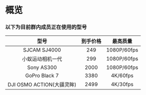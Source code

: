 # 概览

### 以下为目前群内成员正在使用的型号

|           型号            | 到手价格 |  最高质量   |
| :-----------------------: | :------: | :---------: |
|       SJCAM SJ4000        |   249    | 1080P/60fps |
|     小蚁运动相机一代      |   299    | 1080P/60fps |
|        Sony AS300         |   2000   | 1080P/60fps |
|       GoPro Black 7       |   3380   |  4K/60fps   |
| DJI OSMO ACTION(大疆灵眸) |   2499   |  4K/30fps   |

